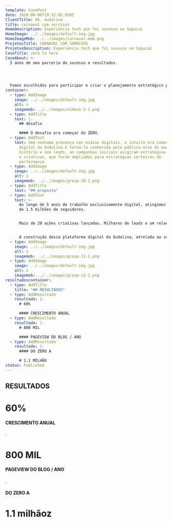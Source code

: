 ```yaml
---
template: CasePost
date: 2020-06-06T19:32:02.036Z
ClientTitle: 06. dudalina
title: carnaval com sorrisos
HomeDescription: Experiência tech que foi sucesso na Sapucai
HomeImage: ../../images/default-img.jpg
HomeImageMob: ../../images/carnaval-mob.png
ProjetosTitle: CARNAVAL COM SORRISOS
ProjetosDescription: Experiência tech que foi sucesso na Sapucaí
CaseTitle: zero to hero
CaseAbout: >-
  5 anos de uma parceria de sucesso e resultados. 




  Fomos escolhidos para participar e criar o planejamento estratégico para a entrada da marca no universo digital. A partir de 2010, passamos por várias "eras de conteúdo" e mantivemos sempre os níveis de crescimento e engajamento dos usuários com a marca.
container:
  - type: AddImage
    image: ../../images/default-img.jpg
    alt: x
    imagemob: ../../images/video1-2-1.png
  - type: AddTitle
    text: |-
      ## desafio

      #### O desafio era começar do ZERO.
  - type: AddText
    text: Sem nenhuma presença nas mídias digitais, o intuito era começar a presença
      digital da Dudalina e torná-la conhecida pelo público-alvo da marca. Sem
      histório e sem leads, as campanhas iniciais exigiram estratégias múltiplas
      e criativas, que foram ampliadas para estratégias certeiras de
      performance.
  - type: AddImage
    image: ../../images/default-img.jpg
    alt: x
    imagemob: ../../images/group-10-1.png
  - type: AddTitle
    text: "## proposta"
  - type: AddText
    text: >-
      Ao longo de 5 anos de trabalho exclusivamente digital, atingimos a marca
      de 1.5 milhões de seguidores. 


      Mais de 20 ações criativas lançadas. Milhares de leads e um relacionamento forte e fiel com os fãs da marca. 


      A construção dessa plataforma digital da Dudalina, atrelada ao sucesso das campanhas de marketing inseriram a marca no ambiente digital com força e relevância. Que tal saber o que fizemos pela Dudalina? Navegue pelo infográfico:
  - type: AddImage
    image: ../../images/default-img.jpg
    alt: x
    imagemob: ../../images/group-11-1.png
  - type: AddImage
    image: ../../images/default-img.jpg
    alt: x
    imagemob: ../../images/group-12-1.png
resultadoscontainer:
  - type: AddTitle
    title: "## RESULTADOS"
  - type: AddResultado
    resultado: |-
      # 60%

      #### CRESCIMENTO ANUAL
  - type: AddResultado
    resultado: |-
      # 800 MIL

      #### PAGEVIEW DO BLOG / ANO
  - type: AddResultado
    resultado: |-
      #### DO ZERO A

      # 1.1 MILHÃO
status: Published
---
```

## RESULTADOS

# 60%

#### CRESCIMENTO ANUAL

.

# 800 MIL

#### PAGEVIEW DO BLOG / ANO

.

#### DO ZERO A

# 1.1 milhãoz